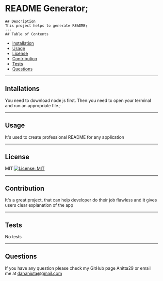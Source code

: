 # README Generator;
   
    ## Description 
    This project helps to generate README;
    ---
    ## Table of Contents


* [Installation](#installations)
* [Usage](#usage)
* [License](#license)
* [Contribution](#contributing)
* [Tests](#tests)
* [Questions](#questions)

---

## Intallations

You need to download node js first. Then you need to open your terminal and run an appropriate file.;

---

## Usage

It's used to create professional README for any application

---

## License

MIT
[![License: MIT](https://img.shields.io/badge/License-MIT-yellow.svg)](https://opensource.org/licenses/MIT)

---

## Contribution

It's a great project, that can help developer do their job flawless and it gives users clear explanation of the app

---

## Tests

No tests

---

## Questions
If you have any question please check my GitHub page Anitta29 or email me at
dananiuta@gmail.com
